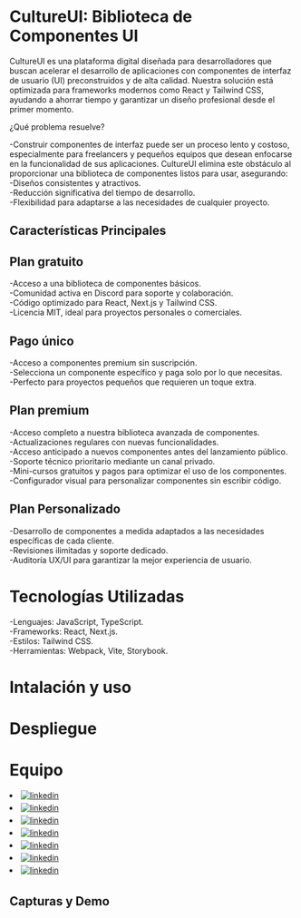 # CultureUI: Biblioteca de Componentes UI

CultureUI es una plataforma digital diseñada para desarrolladores que buscan acelerar el desarrollo de aplicaciones con componentes de interfaz de usuario (UI) preconstruidos y de alta calidad. Nuestra solución está optimizada para frameworks modernos como React y Tailwind CSS, ayudando a ahorrar tiempo y garantizar un diseño profesional desde el primer momento.

¿Qué problema resuelve?

-Construir componentes de interfaz puede ser un proceso lento y costoso, especialmente para freelancers y pequeños equipos que desean enfocarse en la funcionalidad de sus aplicaciones. CultureUI elimina este obstáculo al proporcionar una biblioteca de componentes listos para usar, asegurando: <br>
-Diseños consistentes y atractivos. <br>
-Reducción significativa del tiempo de desarrollo. <br>
-Flexibilidad para adaptarse a las necesidades de cualquier proyecto.

## Características Principales

## Plan gratuito

-Acceso a una biblioteca de componentes básicos. <br>
-Comunidad activa en Discord para soporte y colaboración.  <br>
-Código optimizado para React, Next.js y Tailwind CSS.  <br>
-Licencia MIT, ideal para proyectos personales o comerciales.

## Pago único

-Acceso a componentes premium sin suscripción.  <br>
-Selecciona un componente específico y paga solo por lo que necesitas.  <br>
-Perfecto para proyectos pequeños que requieren un toque extra.

## Plan premium

-Acceso completo a nuestra biblioteca avanzada de componentes.  <br>
-Actualizaciones regulares con nuevas funcionalidades.  <br>
-Acceso anticipado a nuevos componentes antes del lanzamiento público.  <br>
-Soporte técnico prioritario mediante un canal privado.  <br>
-Mini-cursos gratuitos y pagos para optimizar el uso de los componentes.  <br>
-Configurador visual para personalizar componentes sin escribir código.

## Plan Personalizado

-Desarrollo de componentes a medida adaptados a las necesidades específicas de cada cliente.  <br>
-Revisiones ilimitadas y soporte dedicado.  <br>
-Auditoría UX/UI para garantizar la mejor experiencia de usuario.

# Tecnologías Utilizadas

-Lenguajes: JavaScript, TypeScript.  <br>
-Frameworks: React, Next.js. <br>
-Estilos: Tailwind CSS. <br>
-Herramientas: Webpack, Vite, Storybook.

# Intalación y uso

# Despliegue

# Equipo

<li>
<a href="https://www.linkedin.com/in/alexruix/" target="__blank">
<img src="https://img.shields.io/badge/linkedin:Alex Ruiz-Diseñador UX/UI-%2300acee.svg?color=405DE6&style=for-the-badge&logo=linkedin&logoColor=white" alt=linkedin style="margin-bottom: 5px;"/>
</a>
</li>
 
<li>
<a href="https://www.linkedin.com/in/ezequielastrada/" target="__blank">
<img src="https://img.shields.io/badge/linkedin:Ezequiel Astrada-BackEnd-%2300acee.svg?color=405DE6&style=for-the-badge&logo=linkedin&logoColor=white" alt=linkedin style="margin-bottom: 5px;"/>
</a>
</li>
 
<li>
<a href="https://www.linkedin.com/in/gabriela-elizabeth-aguilera-5a9826245/" target="__blank">
<img src="https://img.shields.io/badge/linkedin:Gabriela Aguilera-QA Tester-%2300acee.svg?color=405DE6&style=for-the-badge&logo=linkedin&logoColor=white" alt=linkedin style="margin-bottom: 5px;"/>
</a>
</li>
 
<li>
<a href="https://www.linkedin.com/in/gabyhhernandezdesarrolador/" target="__blank">
<img src="https://img.shields.io/badge/linkedin:Gaby Hernández-FrontEnd-%2300acee.svg?color=405DE6&style=for-the-badge&logo=linkedin&logoColor=white" alt=linkedin style="margin-bottom: 5px;"/>
</a>
</li>
 
<li>
<a href="https://www.linkedin.com/in/hugleidys-ortega/" target="__blank">
<img src="https://img.shields.io/badge/linkedin:Hugleidys Ortega-Project Manager-%2300acee.svg?color=405DE6&style=for-the-badge&logo=linkedin&logoColor=white" alt=linkedin style="margin-bottom: 5px;"/>
</a>
</li>
 
<li>
<a href="https://www.linkedin.com/in/julian-videla/" target="__blank">
<img src="https://img.shields.io/badge/linkedin:Julian Videla-FrontEnd-%2300acee.svg?color=405DE6&style=for-the-badge&logo=linkedin&logoColor=white" alt=linkedin style="margin-bottom: 5px;"/>
</a>
</li>
 
<li>
<a href="https://www.linkedin.com/in/alfonsodeveloper/" target="__blank">
<img src="https://img.shields.io/badge/linkedin:Luis Alfonso-FrontEnd-%2300acee.svg?color=405DE6&style=for-the-badge&logo=linkedin&logoColor=white" alt=linkedin style="margin-bottom: 5px;"/>
</a>
</li>


## Capturas y Demo



